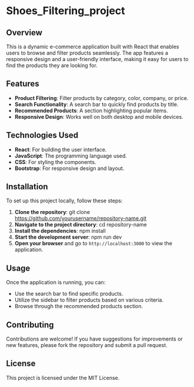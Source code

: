 # Shoes_Filtering_project

## Overview

This is a dynamic e-commerce application built with React that enables users to browse and filter products seamlessly. The app features a responsive design and a user-friendly interface, making it easy for users to find the products they are looking for.

## Features

- **Product Filtering**: Filter products by category, color, company, or price.
- **Search Functionality**: A search bar to quickly find products by title.
- **Recommended Products**: A section highlighting popular items.
- **Responsive Design**: Works well on both desktop and mobile devices.

## Technologies Used

- **React**: For building the user interface.
- **JavaScript**: The programming language used.
- **CSS**: For styling the components.
- **Bootstrap**: For responsive design and layout.

## Installation

To set up this project locally, follow these steps:

1. **Clone the repository**: git clone https://github.com/yourusername/repository-name.git
2. **Navigate to the project directory**: cd repository-name
3. **Install the dependencies**: npm install
4. **Start the development server**: npm run dev
5. **Open your browser** and go to `http://localhost:3000` to view the application.

## Usage

Once the application is running, you can:

- Use the search bar to find specific products.
- Utilize the sidebar to filter products based on various criteria.
- Browse through the recommended products section.

## Contributing

Contributions are welcome! If you have suggestions for improvements or new features, please fork the repository and submit a pull request.

## License

This project is licensed under the MIT License.
